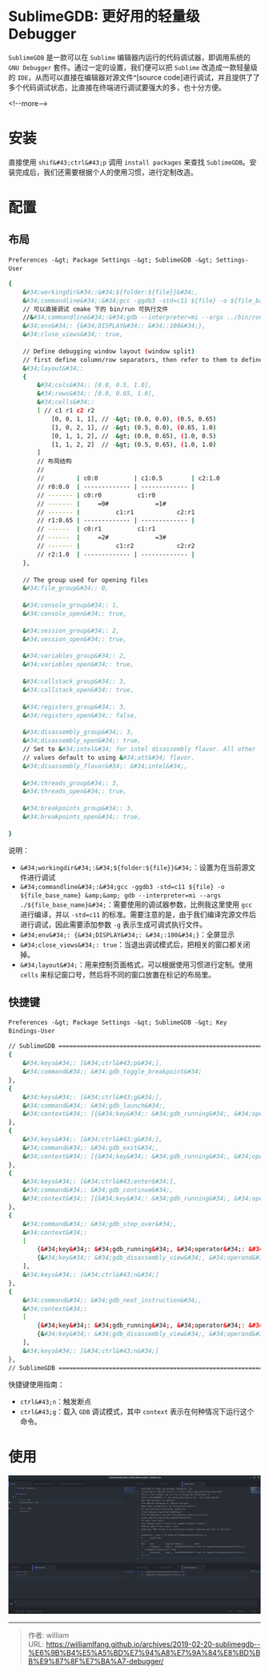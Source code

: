 # SublimeGDB: 更好用的轻量级 Debugger


`SublimeGDB` 是一款可以在 `Sublime` 编辑器内运行的代码调试器，即调用系统的 `GNU Debugger` 套件。通过一定的设置，我们便可以把 `Sublime` 改造成一款轻量级的 `IDE`，从而可以直接在编辑器对源文件^[source code]进行调试，并且提供了了多个代码调试状态，比直接在终端进行调试要强大的多，也十分方便。

&lt;!--more--&gt;

# 安装

直接使用 `shif&#43;ctrl&#43;p` 调用 `install packages` 来查找 `SublimeGDB`。安装完成后，我们还需要根据个人的使用习惯，进行定制改造。

# 配置

## 布局

`Preferences -&gt; Package Settings -&gt; SublimeGDB -&gt; Settings-User`

```bash
{
    &#34;workingdir&#34;:&#34;${folder:${file}}&#34;,
    &#34;commandline&#34;:&#34;gcc -ggdb3 -std=c11 ${file} -o ${file_base_name} &amp;&amp; gdb --interpreter=mi --args ./${file_base_name}&#34;,
    // 可以直接调试 cmake 下的 bin/run 可执行文件
    //&#34;commandline&#34;:&#34;gdb --interpreter=mi --args ../bin/run&#34;,
    &#34;env&#34;: {&#34;DISPLAY&#34;: &#34;:100&#34;},
    &#34;close_views&#34;: true,

    // Define debugging window layout (window split)
    // first define column/row separators, then refer to them to define cells
    &#34;layout&#34;:
    {
        &#34;cols&#34;: [0.0, 0.5, 1.0],
        &#34;rows&#34;: [0.0, 0.65, 1.0],
        &#34;cells&#34;:
        [ // c1 r1 c2 r2
            [0, 0, 1, 1], // -&gt; (0.0, 0.0), (0.5, 0.65)
            [1, 0, 2, 1], // -&gt; (0.5, 0.0), (0.65, 1.0)
            [0, 1, 1, 2], // -&gt; (0.0, 0.65), (1.0, 0.5)
            [1, 1, 2, 2]  // -&gt; (0.5, 0.65), (1.0, 1.0)
        ]
        // 布局结构
        //
        //         | c0:0          | c1:0.5        | c2:1.0
        // r0:0.0  | ------------- | ------------- |
        // ------- | c0:r0          c1:r0
        // ------- |     =0#             =1#
        // ------- |          c1:r1            c2:r1
        // r1:0.65 | ------------- | ------------- |
        // ------  | c0:r1          c1:r1
        // ------  |     =2#             =3#
        // ------- |          c1:r2            c2:r2
        // r2:1.0  | ------------- | ------------- |
    },

    // The group used for opening files
    &#34;file_group&#34;: 0,

    &#34;console_group&#34;: 1,
    &#34;console_open&#34;: true,

    &#34;session_group&#34;: 2,
    &#34;session_open&#34;: true,

    &#34;variables_group&#34;: 2,
    &#34;variables_open&#34;: true,

    &#34;callstack_group&#34;: 3,
    &#34;callstack_open&#34;: true,

    &#34;registers_group&#34;: 3,
    &#34;registers_open&#34;: false,

    &#34;disassembly_group&#34;: 3,
    &#34;disassembly_open&#34;: true,
    // Set to &#34;intel&#34; for intel disassembly flavor. All other
    // values default to using &#34;att&#34; flavor.
    &#34;disassembly_flavor&#34;: &#34;intel&#34;,

    &#34;threads_group&#34;: 3,
    &#34;threads_open&#34;: true,

    &#34;breakpoints_group&#34;: 3,
    &#34;breakpoints_open&#34;: true,

}
```

说明：

-   `&#34;workingdir&#34;:&#34;${folder:${file}}&#34;`：设置为在当前源文件进行调试
-   `&#34;commandline&#34;:&#34;gcc -ggdb3 -std=c11 ${file} -o ${file_base_name} &amp;&amp; gdb --interpreter=mi --args ./${file_base_name}&#34;`：需要使用的调试器参数，比例我这里使用 `gcc` 进行编译，并以 `-std=c11` 的标准。需要注意的是，由于我们编译完源文件后进行调试，因此需要添加参数 `-g` 表示生成可调式执行文件。
-   `&#34;env&#34;: {&#34;DISPLAY&#34;: &#34;:100&#34;}`：全屏显示
-   `&#34;close_views&#34;: true`：当退出调试模式后，把相关的窗口都关闭掉。
-   `&#34;layout&#34;`：用来控制页面格式，可以根据使用习惯进行定制。使用 `cells` 来标记窗口号，然后将不同的窗口放置在标记的布局里。

## 快捷键

`Preferences -&gt; Package Settings -&gt; SublimeGDB -&gt; Key Bindings-User`

```bash
// SublimeGDB ==============================================================
{
    &#34;keys&#34;: [&#34;ctrl&#43;p&#34;],
    &#34;command&#34;: &#34;gdb_toggle_breakpoint&#34;
},
{
    &#34;keys&#34;: [&#34;ctrl&#43;g&#34;],
    &#34;command&#34;: &#34;gdb_launch&#34;,
    &#34;context&#34;: [{&#34;key&#34;: &#34;gdb_running&#34;, &#34;operator&#34;: &#34;equal&#34;, &#34;operand&#34;: false}]
},
{
    &#34;keys&#34;: [&#34;ctrl&#43;g&#34;],
    &#34;command&#34;: &#34;gdb_exit&#34;,
    &#34;context&#34;: [{&#34;key&#34;: &#34;gdb_running&#34;, &#34;operator&#34;: &#34;equal&#34;, &#34;operand&#34;: true}]
},
{
    &#34;keys&#34;: [&#34;ctrl&#43;enter&#34;],
    &#34;command&#34;: &#34;gdb_continue&#34;,
    &#34;context&#34;: [{&#34;key&#34;: &#34;gdb_running&#34;, &#34;operator&#34;: &#34;equal&#34;, &#34;operand&#34;: true}]
},
{
    &#34;command&#34;: &#34;gdb_step_over&#34;,
    &#34;context&#34;:
    [
        {&#34;key&#34;: &#34;gdb_running&#34;, &#34;operator&#34;: &#34;equal&#34;, &#34;operand&#34;: true},
        {&#34;key&#34;: &#34;gdb_disassembly_view&#34;, &#34;operand&#34;: false}
    ],
    &#34;keys&#34;: [&#34;ctrl&#43;n&#34;]
},
{
    &#34;command&#34;: &#34;gdb_next_instruction&#34;,
    &#34;context&#34;:
    [
        {&#34;key&#34;: &#34;gdb_running&#34;, &#34;operator&#34;: &#34;equal&#34;, &#34;operand&#34;: true},
        {&#34;key&#34;: &#34;gdb_disassembly_view&#34;, &#34;operand&#34;: true}
    ],
    &#34;keys&#34;: [&#34;ctrl&#43;n&#34;]
},
// SublimeGDB ==============================================================
```

快捷键使用指南：

-   `ctrl&#43;n`：触发断点
-   `ctrl&#43;g`：载入 `GDB` 调试模式，其中 `context` 表示在何种情况下运行这个命令。

# 使用

![](/images/2019-02-20-SublimeGDB--更好用的轻量级-Debugger/hello.png)



---

> 作者: william  
> URL: https://williamlfang.github.io/archives/2019-02-20-sublimegdb--%E6%9B%B4%E5%A5%BD%E7%94%A8%E7%9A%84%E8%BD%BB%E9%87%8F%E7%BA%A7-debugger/  

